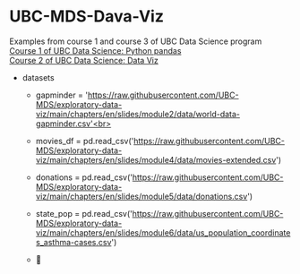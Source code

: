 # UBC-MDS-Dava-Viz

Examples from 
course 1 and course 3 of UBC Data Science program <br>
<a href = 'https://prog-learn.mds.ubc.ca/'> Course 1 of UBC Data Science: Python pandas</a> <br>
<a href = 'https://viz-learn.mds.ubc.ca/'> Course 2 of UBC Data Science: Data Viz</a>

* datasets <br>
  - gapminder = 'https://raw.githubusercontent.com/UBC-MDS/exploratory-data-viz/main/chapters/en/slides/module2/data/world-data-gapminder.csv'<br>
  - movies_df = pd.read_csv('https://raw.githubusercontent.com/UBC-MDS/exploratory-data-viz/main/chapters/en/slides/module4/data/movies-extended.csv') <br>
  - donations = pd.read_csv('https://raw.githubusercontent.com/UBC-MDS/exploratory-data-viz/main/chapters/en/slides/module5/data/donations.csv') <br>
  - state_pop = pd.read_csv('https://raw.githubusercontent.com/UBC-MDS/exploratory-data-viz/main/chapters/en/slides/module6/data/us_population_coordinates_asthma-cases.csv')

  - 🐧
